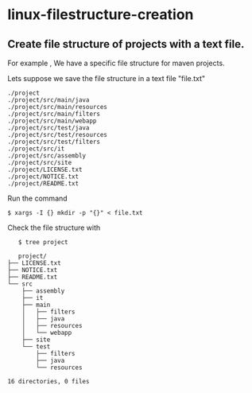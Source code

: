# linux-filestructure-creation
## Create file structure of projects with a text file.

For example , We have a specific file structure for maven projects.

Lets suppose we save the file structure in a text file "file.txt"

    ./project
    ./project/src/main/java
    ./project/src/main/resources
    ./project/src/main/filters
    ./project/src/main/webapp
    ./project/src/test/java
    ./project/src/test/resources
    ./project/src/test/filters
    ./project/src/it
    ./project/src/assembly
    ./project/src/site
    ./project/LICENSE.txt
    ./project/NOTICE.txt
    ./project/README.txt	
  
  Run the command 
    
    $ xargs -I {} mkdir -p "{}" < file.txt
    
   Check the file structure with 
    
       $ tree project
       
       project/
    ├── LICENSE.txt
    ├── NOTICE.txt
    ├── README.txt
    └── src
        ├── assembly
        ├── it
        ├── main
        │   ├── filters
        │   ├── java
        │   ├── resources
        │   └── webapp
        ├── site
        └── test
            ├── filters
            ├── java
            └── resources

    16 directories, 0 files



